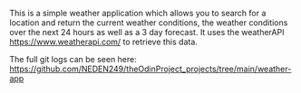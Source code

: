 This is a simple weather application which allows you to search for a location and return the current weather conditions, the weather conditions over the next 24 hours as well as a 3 day forecast. It uses the weatherAPI https://www.weatherapi.com/ to retrieve this data.

The full git logs can be seen here: https://github.com/NEDEN249/theOdinProject_projects/tree/main/weather-app 
